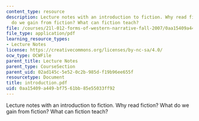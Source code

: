 ```yaml
---
content_type: resource
description: Lecture notes with an introduction to fiction. Why read fiction? What
  do we gain from fiction? What can fiction teach?
file: /courses/21l-012-forms-of-western-narrative-fall-2007/0aa15409a449bf7561bb85e55033ff92_introduction.pdf
file_type: application/pdf
learning_resource_types:
- Lecture Notes
license: https://creativecommons.org/licenses/by-nc-sa/4.0/
ocw_type: OCWFile
parent_title: Lecture Notes
parent_type: CourseSection
parent_uid: 02ad145c-5e52-0c2b-985d-f19b96ee655f
resourcetype: Document
title: introduction.pdf
uid: 0aa15409-a449-bf75-61bb-85e55033ff92
---
```

Lecture notes with an introduction to fiction. Why read fiction? What do we gain from fiction? What can fiction teach?